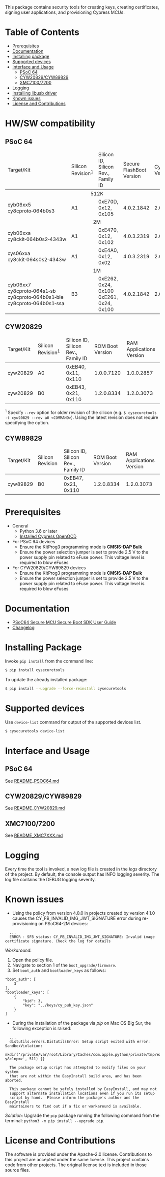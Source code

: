 This package contains security tools for creating keys, creating certificates, signing user applications, and provisioning Cypress MCUs.

# Table of Contents
- [Prerequisites](#prerequisites)
- [Documentation](#documentation)
- [Installing package](#installing-package)
- [Supported devices](#supported-devices)
- [Interface and Usage](#interface-and-usage)
    - [PSoC 64](#psoc-64)
    - [CYW20829/CYW89829](#cyw20829cyw89829)
    - [XMC7100/7200](#xmc71007200)
- [Logging](#logging)
- [Installing libusb driver](#installing-libusb-driver)
- [Known issues](#known-issues)
- [License and Contributions](#license-and-contributions)

# HW/SW compatibility
## PSoC 64
<table>
  <thead>
    <tr>
      <td>Target/Kit</td>
      <td>Silicon Revision<sup>1</sup></td>
      <td>Silicon ID, Silicon Rev., Family ID</td>
      <td>Secure FlashBoot Version</td>
      <td>CyBootloader Version</td>
    </tr>
  </thead>
  <tbody>
    <tr>
      <td colspan="6" style="text-align: center;">512K</td>
    </tr>
    <tr>
      <td>
        cyb06xx5<br>
        cy8cproto&#8209;064b0s3
      </td>
      <td>A1</td>
      <td>0xE70D, 0x12, 0x105</td>
      <td>4.0.2.1842</td>
      <td>2.0.1.6441</td>
    </tr>
    <tr>
      <td colspan="6" style="text-align: center;">2M</td>
    </tr>
    <tr>
      <td>
        cyb06xxa<br>
        cy8ckit&#8209;064b0s2&#8209;4343w
      </td>
      <td>A1</td>
      <td>0xE470, 0x12, 0x102</td>
      <td>4.0.3.2319</td>
      <td>2.0.2.8102</td>
    </tr>
    <tr>
      <td>
        cys06xxa<br>
        cy8ckit&#8209;064s0s2&#8209;4343w
      </td>
      <td>A1</td>
      <td>0xE4A0, 0x12, 0x02</td>
      <td>4.0.3.2319</td>
      <td>2.0.2.8102</td>
    </tr>
    <tr>
      <td colspan="6" style="text-align: center;">1M</td>
    </tr>
    <tr>
      <td>
        cyb06xx7<br>
        cy8cproto&#8209;064s1&#8209;sb<br>
        cy8cproto&#8209;064b0s1&#8209;ble<br>
        cy8cproto&#8209;064b0s1&#8209;ssa
      </td>
      <td>B3</td>
      <td>
        0xE262, 0x24, 0x100
        0xE261, 0x24, 0x100
      </td>
      <td>4.0.2.1842</td>
      <td>2.0.0.4041</td>
    </tr>
  </tbody>
</table>

## CYW20829
<table>
  <thead>
    <tr>
      <td>Target/Kit</td>
      <td>Silicon Revision<sup>1</sup></td>
      <td>Silicon ID, Silicon Rev., Family ID</td>
      <td>ROM Boot Version</td>
      <td>RAM Applications Version</td>
    </tr>
  </thead>
  <tbody>
  <tr>
    <td>cyw20829</td>
    <td>A0</td>
    <td>0xEB40, 0x11, 0x110</td>
    <td>1.0.0.7120</td>
    <td>1.0.0.2857</td>
  </tr>
  <tr>
    <td>cyw20829</td>
    <td>B0</td>
    <td>0xEB43, 0x21, 0x110</td>
    <td>1.2.0.8334</td>
    <td>1.2.0.3073</td>
  </tr>
  </tbody>
</table>

<sup>1</sup> Specify `--rev` option for older revision of the silicon (e.g. `$ cysecuretools -t cyw20829 --rev a0 <COMMAND>`). Using the latest revision does not require specifying the option.

## CYW89829
<table>
  <thead>
    <tr>
      <td>Target/Kit</td>
      <td>Silicon Revision</td>
      <td>Silicon ID, Silicon Rev., Family ID</td>
      <td>ROM Boot Version</td>
      <td>RAM Applications Version</td>
    </tr>
  </thead>
  <tbody>
  <tr>
    <td>cyw89829</td>
    <td>B0</td>
    <td>0xEB47, 0x21, 0x110</td>
    <td>1.2.0.8334</td>
    <td>1.2.0.3073</td>
  </tr>
  </tbody>
</table>

# Prerequisites
* General
  * Python 3.6 or later
  * [Installed Cypress OpenOCD](https://github.com/Infineon/openocd/releases)
* For PSoC 64 devices
  * Ensure the KitProg3 programming mode is **CMSIS-DAP Bulk**
  * Ensure the power selection jumper is set to provide 2.5 V to the power supply pin related to eFuse power. This voltage level is required to blow eFuses
* For CYW20829/CYW89829 devices
  * Ensure the KitProg3 programming mode is **CMSIS-DAP Bulk**
  * Ensure the power selection jumper is set to provide 2.5 V to the power supply pin related to eFuse power. This voltage level is required to blow eFuses


# Documentation
* [PSoC64 Secure MCU Secure Boot SDK User Guide](https://www.cypress.com/documentation/software-and-drivers/psoc-64-secure-mcu-secure-boot-sdk-user-guide)
* [Changelog](https://github.com/Infineon/cysecuretools/blob/master/CHANGELOG.md)

# Installing Package
Invoke `pip install` from the command line:
```bash
$ pip install cysecuretools
```
To update the already installed package:
```bash
$ pip install --upgrade --force-reinstall cysecuretools
```


# Supported devices
Use `device-list` command for output of the supported devices list.
```bash
$ cysecuretools device-list
```


# Interface and Usage
## PSoC 64
See [README_PSOC64.md](https://github.com/Infineon/cysecuretools/blob/master/docs/README_PSOC64.md)
## CYW20829/CYW89829
See [README_CYW20829.md](https://github.com/Infineon/cysecuretools/blob/master/docs/README_CYW20829.md)
## XMC7100/7200
See [README_XMC7XXX.md](https://github.com/Infineon/cysecuretools/blob/master/docs/README_XMC7XXX.md)


# Logging
Every time the tool is invoked, a new log file is created in the _logs_ directory of the project. By default, the console output has INFO logging severity. The log file contains the DEBUG logging severity.


# Known issues
- Using the policy from version 4.0.0 in projects created by version 4.1.0 causes the CY_FB_INVALID_IMG_JWT_SIGNATURE error during re-provisioning on PSoC64-2M devices:
```
  ...
  ERROR : SFB status: CY_FB_INVALID_IMG_JWT_SIGNATURE: Invalid image certificate signature. Check the log for details
```
_Workaround_:
1. Open the policy file.
2. Navigate to section 1 of the `boot_upgrade/firmware`.
3. Set `boot_auth` and `bootloader_keys` as follows:
```
"boot_auth": [
    3
],
"bootloader_keys": [
    {
        "kid": 3,
        "key": "../keys/cy_pub_key.json"
    }
]
```
- During the installation of the package via _pip_ on Mac OS Big Sur, the following exception is raised:
```
  ...
  distutils.errors.DistutilsError: Setup script exited with error: SandboxViolation:
  mkdir('/private/var/root/Library/Caches/com.apple.python/private/tmp/easy_install-y8c1npmz', 511) {}

  The package setup script has attempted to modify files on your system
  that are not within the EasyInstall build area, and has been aborted.

  This package cannot be safely installed by EasyInstall, and may not
  support alternate installation locations even if you run its setup
  script by hand.  Please inform the package's author and the EasyInstall
  maintainers to find out if a fix or workaround is available.
```
_Solution:_ Upgrade the `pip` package running the following command from the terminal: `python3 -m pip install --upgrade pip`.

# License and Contributions
The software is provided under the Apache-2.0 license. Contributions to this project are accepted under the same license.
This project contains code from other projects. The original license text is included in those source files.
